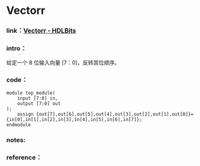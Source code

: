 # Vectorr

### **link**：[Vectorr - HDLBits](https://hdlbits.01xz.net/wiki/Vectorr)

### **intro**：

给定一个 8 位输入向量 [7：0]，反转其位顺序。                                                                                                                                                                                                                                                                                                                                                                                                                                                               

### **code**：                                                        

```
module top_module( 
    input [7:0] in,
    output [7:0] out
);
    assign {out[7],out[6],out[5],out[4],out[3],out[2],out[1],out[0]}={in[0],in[1],in[2],in[3],in[4],in[5],in[6],in[7]};
endmodule

```

### notes:




### reference：


